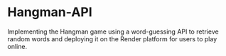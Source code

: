 # Hangman-API
Implementing the Hangman game using a word-guessing API to retrieve random words and deploying it on the Render platform for users to play online.
